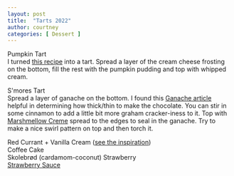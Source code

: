 ```yaml
---
layout: post
title:  "Tarts 2022"
author: courtney
categories: [ Dessert ]
---
```



Pumpkin Tart  
I turned [this recipe](https://lilluna.com/pumpkin-delight-dessert/) into a tart. Spread a layer of the cream cheese frosting on the bottom, fill the rest with the pumpkin pudding and top with whipped cream.  

S'mores Tart  
Spread a layer of ganache on the bottom. I found this [Ganache article](https://www.sallysbakingaddiction.com/chocolate-ganache/) helpful in determining how thick/thin to make the chocolate. You can stir in some cinnamon to add a little bit more graham cracker-iness to it.
Top with [Marshmellow Creme](https://www.sallysbakingaddiction.com/homemade-marshmellow-creme/) spread to the edges to seal in the ganache. Try to make a nice swirl pattern on top and then torch it.

Red Currant + Vanilla Cream ([see the inspiration](../red-currants-with-vanilla-sauce))  
Coffee Cake  
Skolebrød (cardamom-coconut)
Strawberry  
[Strawberry Sauce]()